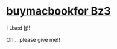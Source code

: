 # [buymacbookfor Bz3](https://Tax0787.github.io/BuyMacBookBz3)
I Used [It](https://github.com/Tax0787/buymacbookfor--AnyOne)!!

Oh...
please give me!!
